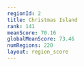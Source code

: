 ```yaml
---
regionId: 2
title: Christmas Island
rank: 141
meanScore: 70.16
globalMeanScore: 73.46
numRegions: 220
layout: region_score
---
```

